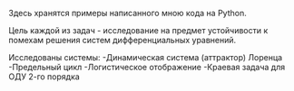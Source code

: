 Здесь хранятся примеры написанного мною кода на Python.

Цель каждой из задач - исследование на предмет устойчивости к помехам решения систем дифференциальных уравнений.

Исследованы системы:
-Динамическая система (аттрактор) Лоренца
-Предельный цикл
-Логистическое отображение
-Краевая задача для ОДУ 2-го порядка
